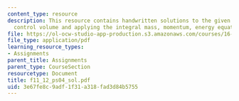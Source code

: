 ```yaml
---
content_type: resource
description: This resource contains handwritten solutions to the given problem on
  control volume and applying the integral mass, momentum, energy equations.
file: https://ol-ocw-studio-app-production.s3.amazonaws.com/courses/16-01-unified-engineering-i-ii-iii-iv-fall-2005-spring-2006/3e67fe8c9adf1f31a318fad3d84b5755_f11_12_ps04_sol.pdf
file_type: application/pdf
learning_resource_types:
- Assignments
parent_title: Assignments
parent_type: CourseSection
resourcetype: Document
title: f11_12_ps04_sol.pdf
uid: 3e67fe8c-9adf-1f31-a318-fad3d84b5755
---
```

